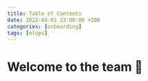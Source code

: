 ```yaml
---
title: Table of Contents
date: 2022-04-01 23:00:00 +200
categories: [onboarding]
tags: [mlops]
---
```


# Welcome to the team 👋
